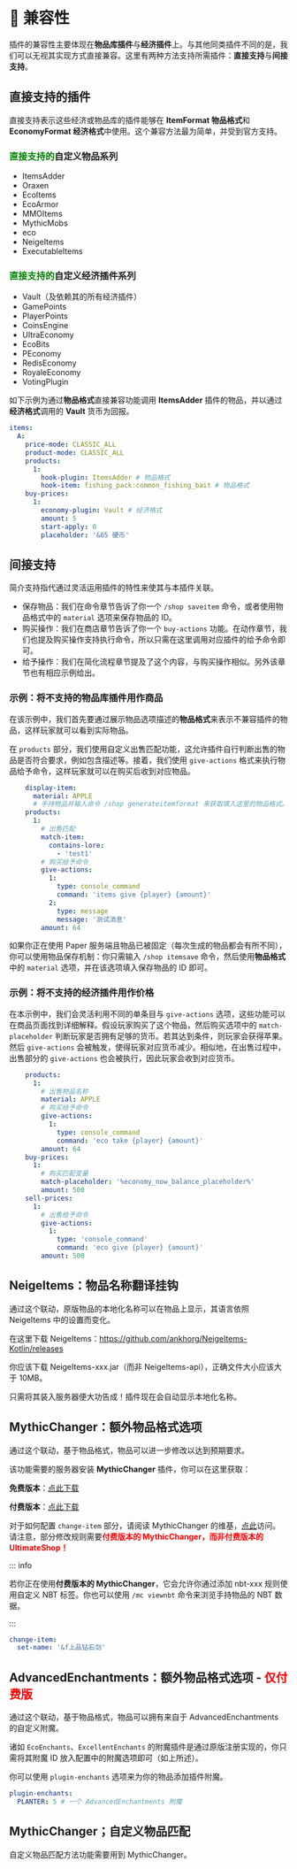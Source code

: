 # 🔗 兼容性

插件的兼容性主要体现在**物品库插件**与**经济插件**上。与其他同类插件不同的是，我们可以无视其实现方式直接兼容。这里有两种方法支持所需插件：**直接支持**与**间接支持**。

## 直接支持的插件

直接支持表示这些经济或物品库的插件能够在 **ItemFormat 物品格式**和 **EconomyFormat 经济格式**中使用。这个兼容方法最为简单，并受到官方支持。

### <font color="green">直接支持的</font>自定义物品系列

* ItemsAdder
* Oraxen
* EcoItems
* EcoArmor
* MMOItems
* MythicMobs
* eco
* NeigeItems
* ExecutableItems

### <font color="green">直接支持的</font>自定义经济插件系列

* Vault（及依赖其的所有经济插件）
* GamePoints
* PlayerPoints
* CoinsEngine
* UltraEconomy
* EcoBits
* PEconomy
* RedisEconomy
* RoyaleEconomy
* VotingPlugin

如下示例为通过**物品格式**直接兼容功能调用 **ItemsAdder** 插件的物品，并以通过**经济格式**调用的 **Vault** 货币为回报。

``` YAML
items:
  A:
    price-mode: CLASSIC_ALL
    product-mode: CLASSIC_ALL
    products:
      1: 
        hook-plugin: ItemsAdder # 物品格式
        hook-item: fishing_pack:common_fishing_bait # 物品格式
    buy-prices:
      1:
        economy-plugin: Vault # 经济格式
        amount: 5
        start-apply: 0
        placeholder: '&65 硬币'
```

## 间接支持

简介支持指代通过灵活运用插件的特性来使其与本插件关联。

* 保存物品：我们在命令章节告诉了你一个 `/shop saveitem` 命令，或者使用物品格式中的 `material` 选项来保存物品的 ID。
* 购买操作：我们在商店章节告诉了你一个 `buy-actions` 功能。在动作章节，我们也提及购买操作支持执行命令，所以只需在这里调用对应插件的给予命令即可。
* 给予操作：我们在简化流程章节提及了这个内容，与购买操作相似。另外该章节也有相应示例给出。

### 示例：将不支持的物品库插件用作商品

在该示例中，我们首先要通过展示物品选项描述的**物品格式**来表示不兼容插件的物品，这样玩家就可以看到实际物品。

在 `products` 部分，我们使用自定义出售匹配功能，这允许插件自行判断出售的物品是否符合要求，例如包含描述等。接着，我们使用 `give-actions` 格式来执行物品给予命令，这样玩家就可以在购买后收到对应物品。

``` YAML
    display-item:
      material: APPLE
      # 手持物品并输入命令 /shop generateitemformat 来获取填入这里的物品格式。
    products:
      1:
        # 出售匹配
        match-item:
          contains-lore:
            - 'test1'
        # 购买给予命令
        give-actions:
          1:
            type: console_command
            command: 'items give {player} {amount}'
          2:
            type: message
            message: '测试消息'
        amount: 64
```

如果你正在使用 Paper 服务端且物品已被固定（每次生成的物品都会有所不同），你可以使用物品保存机制：你只需输入 `/shop itemsave` 命令，然后使用**物品格式**中的 `material` 选项，并在该选项填入保存物品的 ID 即可。

### 示例：将不支持的经济插件用作价格

在本示例中，我们会灵活利用不同的单条目与 `give-actions` 选项，这些功能可以在商品页面找到详细解释。假设玩家购买了这个物品，然后购买选项中的 `match-placeholder` 判断玩家是否拥有足够的货币。若其达到条件，则玩家会获得苹果。然后 `give-actions` 会被触发，使得玩家对应货币减少。相似地，在出售过程中，出售部分的 `give-actions` 也会被执行，因此玩家会收到对应货币。

``` YAML
    products:
      1:
        # 出售物品名称
        material: APPLE
        # 购买给予命令
        give-actions:
          1:
            type: console_command
            command: 'eco take {player} {amount}'
        amount: 64
    buy-prices:
      1:
        # 购买匹配变量
        match-placeholder: '%economy_now_balance_placeholder%'
        amount: 500
    sell-prices:
      1:
        # 出售给予命令
        give-actions:
          1:
            type: 'console_command'
            command: 'eco give {player} {amount}'
        amount: 500
```

## NeigeItems：物品名称翻译挂钩

通过这个联动，原版物品的本地化名称可以在物品上显示，其语言依照 NeigeItems 中的设置而变化。

在这里下载 NeigeItems：https://github.com/ankhorg/NeigeItems-Kotlin/releases

你应该下载 NeigeItems-xxx.jar（而非 NeigeItems-api），正确文件大小应该大于 10MB。

只需将其装入服务器便大功告成！插件现在会自动显示本地化名称。

## MythicChanger：额外物品格式选项

通过这个联动，基于物品格式，物品可以进一步修改以达到预期要求。

该功能需要的服务器安装 **MythicChanger** 插件，你可以在这里获取：

**免费版本**：[点此下载](https://www.spigotmc.org/resources/mythicchanger-match-and-modify-all-your-items-without-trouble-1-14-1-21.98523/)

**付费版本**：[点此下载](https://www.spigotmc.org/resources/mythicchanger-premium-match-and-modify-all-your-items-without-trouble-1-14-1-21.115913/)

对于如何配置 `change-item` 部分，请阅读 MythicChanger 的维基，[点此](https://simple.superiormc.cn/)访问。  
请注意，部分修改规则需要<font color="red">**付费版本的 MythicChanger，而非付费版本的 UltimateShop！**</font>

::: info

若你正在使用**付费版本的 MythicChanger**，它会允许你通过添加 nbt-xxx 规则使用自定义 NBT 标签。你也可以使用 `/mc viewnbt` 命令来浏览手持物品的 NBT 数据。

:::

``` YAML
change-item:
  set-name: '&f上品钻石剑'
```

## AdvancedEnchantments：额外物品格式选项 - <font color="red">仅付费版</font>

通过这个联动，基于物品格式，物品可以拥有来自于 AdvancedEnchantments 的自定义附魔。

诸如 `EcoEnchants`、`ExcellentEnchants` 的附魔插件是通过原版注册实现的，你只需将其附魔 ID 放入配置中的附魔选项即可（如上所述）。

你可以使用 `plugin-enchants` 选项来为你的物品添加插件附魔。

``` YAML
plugin-enchants:
  PLANTER: 5 # 一个 AdvancedEnchantments 附魔
```

## MythicChanger；自定义物品匹配

自定义物品匹配方法功能需要用到 MythicChanger。